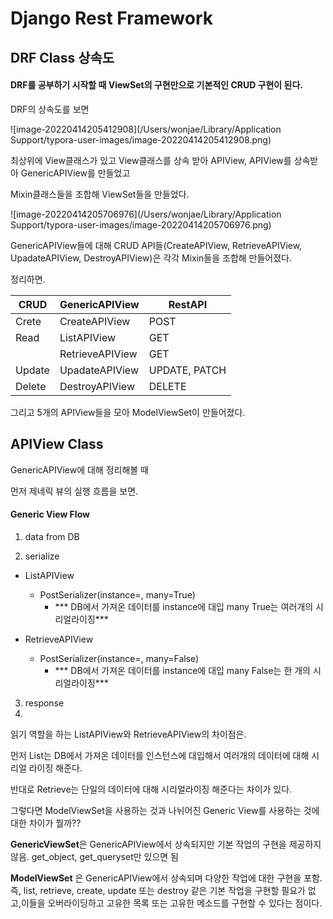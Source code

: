 # Django Rest Framework

## DRF Class 상속도

#### DRF를 공부하기 시작할 때 ViewSet의 구현만으로 기본적인 CRUD 구현이 된다. 

DRF의 상속도를 보면 

![image-20220414205412908](/Users/wonjae/Library/Application Support/typora-user-images/image-20220414205412908.png)



최상위에 View클래스가 있고 View클래스를 상속 받아 APIView, APIView를 상속받아 GenericAPIView를 만들었고

Mixin클래스들을 조합해 ViewSet들을 만들었다.  

![image-20220414205706976](/Users/wonjae/Library/Application Support/typora-user-images/image-20220414205706976.png)

GenericAPIView들에 대해 CRUD API들(CreateAPIView, RetrieveAPIView, UpadateAPIView, DestroyAPIView)은 각각 Mixin들을 조합해 만들어졌다.

정리하면. 

| CRUD   | GenericAPIView  | RestAPI       |
| ------ | --------------- | ------------- |
| Crete  | CreateAPIView   | POST          |
| Read   | ListAPIView     | GET           |
|        | RetrieveAPIView | GET           |
| Update | UpadateAPIView  | UPDATE, PATCH |
| Delete | DestroyAPIView  | DELETE        |

그리고 5개의 APIView들을 모아 ModelViewSet이 만들어졌다. 



## APIView Class

GenericAPIView에 대해 정리해볼 때

먼저 제네릭 뷰의 실행 흐름을 보면.

#### Generic View Flow 

1. data from DB

2. serialize

* ListAPIView
  * PostSerializer(instance=, many=True)
    * *** DB에서 가져온 데이터를 instance에 대입 many True는 여러개의 시리얼라이징***

* RetrieveAPIView
  * PostSerializer(instance=, many=False)
    * *** DB에서 가져온 데이터를 instance에 대입 many False는 한 개의 시리얼라이징***

3. response
4. 

읽기 역할을 하는 ListAPIView와 RetrieveAPIView의 차이점은. 

먼저 List는 DB에서 가져온 데이터를 인스턴스에 대입해서 여러개의 데이터에 대해 시리얼 라이징 해준다.

반대로 Retrieve는 단일의 데이터에 대해 시리얼라이징 해준다는 차이가 있다.



그렇다면 ModelViewSet을 사용하는 것과 나뉘어진 Generic View를 사용하는 것에 대한 차이가 뭘까??



**GenericViewSet**은 GenericAPIView에서 상속되지만 기본 작업의 구현을 제공하지 않음. get_object, get_queryset만 있으면 됨

**ModelViewSet** 은 GenericAPIView에서 상속되며 다양한 작업에 대한 구현을 포함. 즉, list, retrieve, create, update 또는 destroy 같은 기본 작업을 구현할 필요가 없고,이들을 오버라이딩하고 고유한 목록 또는 고유한 메소드를 구현할 수 있다는 점이다.